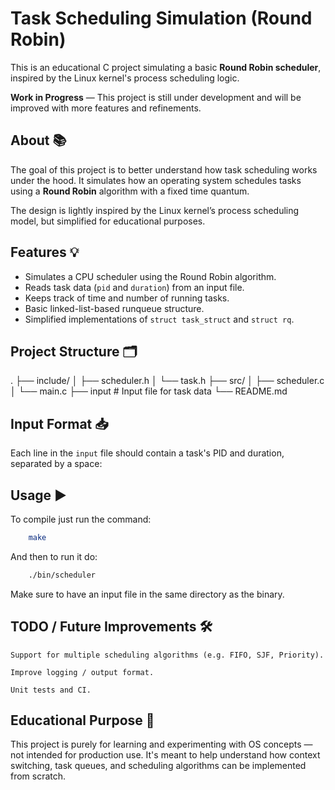 # Task Scheduling Simulation (Round Robin)

This is an educational C project simulating a basic **Round Robin scheduler**, inspired by the Linux kernel's process scheduling logic.

**Work in Progress** — This project is still under development and will be improved with more features and refinements.

## About 📚 

The goal of this project is to better understand how task scheduling works under the hood. It simulates how an operating system schedules tasks using a **Round Robin** algorithm with a fixed time quantum.

The design is lightly inspired by the Linux kernel’s process scheduling model, but simplified for educational purposes.

## Features 💡 

- Simulates a CPU scheduler using the Round Robin algorithm.
- Reads task data (`pid` and `duration`) from an input file.
- Keeps track of time and number of running tasks.
- Basic linked-list-based runqueue structure.
- Simplified implementations of `struct task_struct` and `struct rq`.

## Project Structure 🗂️ 
. 
├── include/ 
│ ├── scheduler.h 
│ └── task.h 
├── src/ 
│ ├── scheduler.c 
│ └── main.c 
├── input # Input file for task data 
└── README.md


## Input Format  📥 

Each line in the `input` file should contain a task's PID and duration, separated by a space:


## Usage ▶️ 

To compile just run the command:

```bash
    make
```
And then to run it do:
```bash
    ./bin/scheduler
```
Make sure to have an input file in the same directory as the binary.

## TODO / Future Improvements 🛠️ 

    Support for multiple scheduling algorithms (e.g. FIFO, SJF, Priority).

    Improve logging / output format.

    Unit tests and CI.

## Educational Purpose 🧠 

This project is purely for learning and experimenting with OS concepts — not intended for production use. It's meant to help understand how context switching, task queues, and scheduling algorithms can be implemented from scratch.
